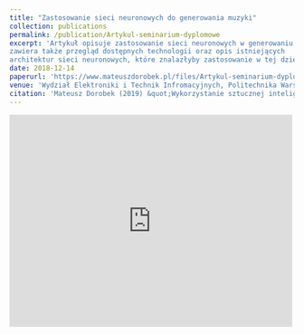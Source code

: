 ```yaml
---
title: "Zastosowanie sieci neuronowych do generowania muzyki"
collection: publications
permalink: /publication/Artykul-seminarium-dyplomowe
excerpt: 'Artykuł opisuje zastosowanie sieci neuronowych w generowaniu muzyki,
zawiera także przegląd dostępnych technologii oraz opis istniejących
architektur sieci neuronowych, które znalazłyby zastosowanie w tej dziedzinie.'
date: 2018-12-14
paperurl: 'https://www.mateuszdorobek.pl/files/Artykul-seminarium-dyplomowe.pdf'
venue: 'Wydział Elektroniki i Technik Infromacyjnych, Politechnika Warszawska'
citation: 'Mateusz Dorobek (2019) &quot;Wykorzystanie sztucznej inteligencji do generowania treści muzycznych&quot;'
---
```

<embed src="https://www.mateuszdorobek.pl/files/Artykul-seminarium-dyplomowe.pdf" width="500" height="375" 
 type="application/pdf">


